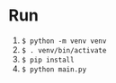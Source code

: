 # Run
1. `$ python -m venv venv`
2. `$ . venv/bin/activate`
3. `$ pip install`
4. `$ python main.py`
